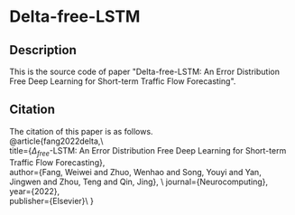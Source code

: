 # Delta-free-LSTM
## Description
This is the source code of paper "Delta-free-LSTM: An Error Distribution Free Deep Learning for Short-term Traffic Flow Forecasting".
## Citation 
The citation of this paper is as follows.\
@article{fang2022delta,\  
  title={$\Delta_{free}$-LSTM: An Error Distribution Free Deep Learning for Short-term Traffic Flow Forecasting},\
  author={Fang, Weiwei and Zhuo, Wenhao and Song, Youyi and Yan, Jingwen and Zhou, Teng and Qin, Jing}, \ 
  journal={Neurocomputing},\
  year={2022},\
  publisher={Elsevier}\ 
}
